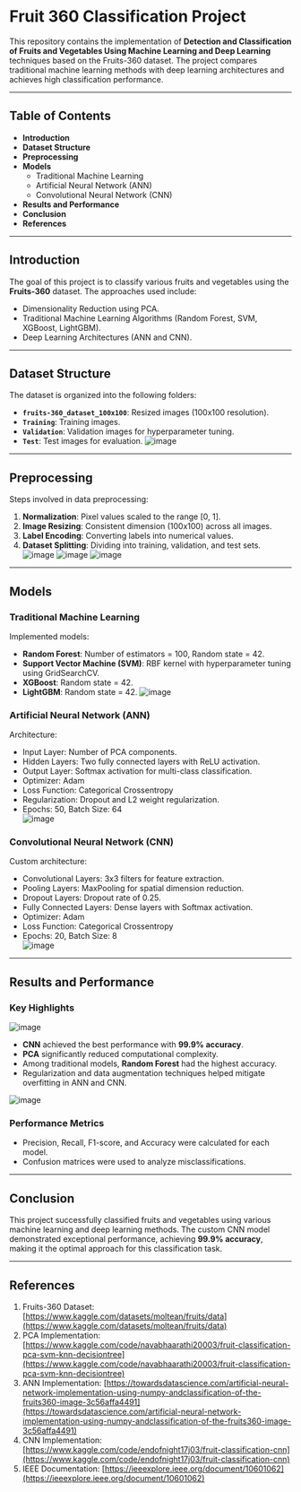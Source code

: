 # Fruit 360 Classification Project

This repository contains the implementation of **Detection and Classification of Fruits and Vegetables Using Machine Learning and Deep Learning** techniques based on the Fruits-360 dataset. The project compares traditional machine learning methods with deep learning architectures and achieves high classification performance.

---

## Table of Contents
- **Introduction**
- **Dataset Structure**
- **Preprocessing**
- **Models**
  - Traditional Machine Learning
  - Artificial Neural Network (ANN)
  - Convolutional Neural Network (CNN)
- **Results and Performance**
- **Conclusion**
- **References**

---

## Introduction
The goal of this project is to classify various fruits and vegetables using the **Fruits-360** dataset. The approaches used include:
- Dimensionality Reduction using PCA.
- Traditional Machine Learning Algorithms (Random Forest, SVM, XGBoost, LightGBM).
- Deep Learning Architectures (ANN and CNN).

---

## Dataset Structure
The dataset is organized into the following folders:
- **`fruits-360_dataset_100x100`**: Resized images (100x100 resolution).
- **`Training`**: Training images.
- **`Validation`**: Validation images for hyperparameter tuning.
- **`Test`**: Test images for evaluation.
![image](https://github.com/user-attachments/assets/4e1ccde7-5108-4d33-a625-fe986435a649)

---

## Preprocessing
Steps involved in data preprocessing:
1. **Normalization**: Pixel values scaled to the range [0, 1].
2. **Image Resizing**: Consistent dimension (100x100) across all images.
3. **Label Encoding**: Converting labels into numerical values.
4. **Dataset Splitting**: Dividing into training, validation, and test sets.
![image](https://github.com/user-attachments/assets/008e8d7b-b457-455c-bd06-79eacd94e828)
![image](https://github.com/user-attachments/assets/f049faf1-0fd8-455f-8599-ee61885b2961)
![image](https://github.com/user-attachments/assets/9dd6ad71-32cd-4766-9448-f628d79666dc)

---

## Models

### Traditional Machine Learning
Implemented models:
- **Random Forest**: Number of estimators = 100, Random state = 42.
- **Support Vector Machine (SVM)**: RBF kernel with hyperparameter tuning using GridSearchCV.
- **XGBoost**: Random state = 42.
- **LightGBM**: Random state = 42.
![image](https://github.com/user-attachments/assets/4bb1ba38-0dd1-49c5-9cf8-2488c5f3874c)

### Artificial Neural Network (ANN)
Architecture:
- Input Layer: Number of PCA components.
- Hidden Layers: Two fully connected layers with ReLU activation.
- Output Layer: Softmax activation for multi-class classification.
- Optimizer: Adam  
- Loss Function: Categorical Crossentropy  
- Regularization: Dropout and L2 weight regularization.  
- Epochs: 50, Batch Size: 64  
![image](https://github.com/user-attachments/assets/4b54d8f0-ad96-4e33-ab6c-cc4c58279c4f)

### Convolutional Neural Network (CNN)
Custom architecture:
- Convolutional Layers: 3x3 filters for feature extraction.
- Pooling Layers: MaxPooling for spatial dimension reduction.
- Dropout Layers: Dropout rate of 0.25.
- Fully Connected Layers: Dense layers with Softmax activation.
- Optimizer: Adam  
- Loss Function: Categorical Crossentropy  
- Epochs: 20, Batch Size: 8  
![image](https://github.com/user-attachments/assets/8beb5075-a2fd-4176-ae92-fa4be8bdd412)


---

## Results and Performance

### Key Highlights
![image](https://github.com/user-attachments/assets/ca2be453-b84c-42d5-a612-bd9a04f9a0f6)
- **CNN** achieved the best performance with **99.9% accuracy**.
- **PCA** significantly reduced computational complexity.
- Among traditional models, **Random Forest** had the highest accuracy.
- Regularization and data augmentation techniques helped mitigate overfitting in ANN and CNN.

![image](https://github.com/user-attachments/assets/378816fc-3124-4da7-9d48-53c4fe265d52)

### Performance Metrics
- Precision, Recall, F1-score, and Accuracy were calculated for each model.
- Confusion matrices were used to analyze misclassifications.

---

## Conclusion
This project successfully classified fruits and vegetables using various machine learning and deep learning methods. The custom CNN model demonstrated exceptional performance, achieving **99.9% accuracy**, making it the optimal approach for this classification task.

---

## References
1. Fruits-360 Dataset: [https://www.kaggle.com/datasets/moltean/fruits/data](https://www.kaggle.com/datasets/moltean/fruits/data)
2. PCA Implementation: [https://www.kaggle.com/code/navabhaarathi20003/fruit-classification-pca-svm-knn-decisiontree](https://www.kaggle.com/code/navabhaarathi20003/fruit-classification-pca-svm-knn-decisiontree)
3. ANN Implementation: [https://towardsdatascience.com/artificial-neural-network-implementation-using-numpy-andclassification-of-the-fruits360-image-3c56affa4491](https://towardsdatascience.com/artificial-neural-network-implementation-using-numpy-andclassification-of-the-fruits360-image-3c56affa4491)
4. CNN Implementation: [https://www.kaggle.com/code/endofnight17j03/fruit-classification-cnn](https://www.kaggle.com/code/endofnight17j03/fruit-classification-cnn)
5. IEEE Documentation: [https://ieeexplore.ieee.org/document/10601062](https://ieeexplore.ieee.org/document/10601062)

